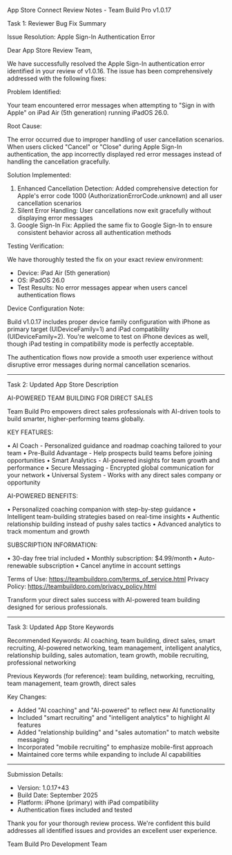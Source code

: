 App Store Connect Review Notes - Team Build Pro v1.0.17

Task 1: Reviewer Bug Fix Summary

Issue Resolution: Apple Sign-In Authentication Error

Dear App Store Review Team,

We have successfully resolved the Apple Sign-In authentication error identified in your review of v1.0.16. The issue has been comprehensively addressed with the following fixes:

Problem Identified:

Your team encountered error messages when attempting to "Sign in with Apple" on iPad Air (5th generation) running iPadOS 26.0.

Root Cause:

The error occurred due to improper handling of user cancellation scenarios. When users clicked "Cancel" or "Close" during Apple Sign-In authentication, the app incorrectly displayed red error messages instead of handling the cancellation gracefully.

Solution Implemented:

1. Enhanced Cancellation Detection: Added comprehensive detection for Apple's error code 1000 (AuthorizationErrorCode.unknown) and all user cancellation scenarios
2. Silent Error Handling: User cancellations now exit gracefully without displaying error messages
3. Google Sign-In Fix: Applied the same fix to Google Sign-In to ensure consistent behavior across all authentication methods

Testing Verification:

We have thoroughly tested the fix on your exact review environment:
- Device: iPad Air (5th generation)
- OS: iPadOS 26.0
- Test Results: No error messages appear when users cancel authentication flows

Device Configuration Note:

Build v1.0.17 includes proper device family configuration with iPhone as primary target (UIDeviceFamily=1) and iPad compatibility (UIDeviceFamily=2). You're welcome to test on iPhone devices as well, though iPad testing in compatibility mode is perfectly acceptable.

The authentication flows now provide a smooth user experience without disruptive error messages during normal cancellation scenarios.

---

Task 2: Updated App Store Description

AI-POWERED TEAM BUILDING FOR DIRECT SALES

Team Build Pro empowers direct sales professionals with AI-driven tools to build smarter, higher-performing teams globally.

KEY FEATURES:

• AI Coach - Personalized guidance and roadmap coaching tailored to your team
• Pre-Build Advantage - Help prospects build teams before joining opportunities
• Smart Analytics - AI-powered insights for team growth and performance
• Secure Messaging - Encrypted global communication for your network
• Universal System - Works with any direct sales company or opportunity

AI-POWERED BENEFITS:

• Personalized coaching companion with step-by-step guidance
• Intelligent team-building strategies based on real-time insights
• Authentic relationship building instead of pushy sales tactics
• Advanced analytics to track momentum and growth

SUBSCRIPTION INFORMATION:

• 30-day free trial included
• Monthly subscription: $4.99/month
• Auto-renewable subscription
• Cancel anytime in account settings

Terms of Use: https://teambuildpro.com/terms_of_service.html
Privacy Policy: https://teambuildpro.com/privacy_policy.html

Transform your direct sales success with AI-powered team building designed for serious professionals.

---

Task 3: Updated App Store Keywords

Recommended Keywords:
AI coaching, team building, direct sales, smart recruiting, AI-powered networking, team management, intelligent analytics, relationship building, sales automation, team growth, mobile recruiting, professional networking

Previous Keywords (for reference):
team building, networking, recruiting, team management, team growth, direct sales

Key Changes:
- Added "AI coaching" and "AI-powered" to reflect new AI functionality
- Included "smart recruiting" and "intelligent analytics" to highlight AI features
- Added "relationship building" and "sales automation" to match website messaging
- Incorporated "mobile recruiting" to emphasize mobile-first approach
- Maintained core terms while expanding to include AI capabilities

---

Submission Details:
- Version: 1.0.17+43
- Build Date: September 2025
- Platform: iPhone (primary) with iPad compatibility
- Authentication fixes included and tested

Thank you for your thorough review process. We're confident this build addresses all identified issues and provides an excellent user experience.

Team Build Pro Development Team
